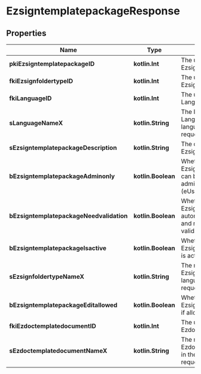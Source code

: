
# EzsigntemplatepackageResponse

## Properties
| Name | Type | Description | Notes |
| ------------ | ------------- | ------------- | ------------- |
| **pkiEzsigntemplatepackageID** | **kotlin.Int** | The unique ID of the Ezsigntemplatepackage |  |
| **fkiEzsignfoldertypeID** | **kotlin.Int** | The unique ID of the Ezsignfoldertype. |  |
| **fkiLanguageID** | **kotlin.Int** | The unique ID of the Language.  Valid values:  |Value|Description| |-|-| |1|French| |2|English| |  |
| **sLanguageNameX** | **kotlin.String** | The Name of the Language in the language of the requester |  |
| **sEzsigntemplatepackageDescription** | **kotlin.String** | The description of the Ezsigntemplatepackage |  |
| **bEzsigntemplatepackageAdminonly** | **kotlin.Boolean** | Whether the Ezsigntemplatepackage can be accessed by admin users only (eUserType&#x3D;Normal) |  |
| **bEzsigntemplatepackageNeedvalidation** | **kotlin.Boolean** | Whether the Ezsignbulksend was automatically modified and needs a manual validation |  |
| **bEzsigntemplatepackageIsactive** | **kotlin.Boolean** | Whether the Ezsigntemplatepackage is active or not |  |
| **sEzsignfoldertypeNameX** | **kotlin.String** | The name of the Ezsignfoldertype in the language of the requester |  |
| **bEzsigntemplatepackageEditallowed** | **kotlin.Boolean** | Whether the Ezsigntemplatepackage if allowed to edit or not |  |
| **fkiEzdoctemplatedocumentID** | **kotlin.Int** | The unique ID of the Ezdoctemplatedocument |  [optional] |
| **sEzdoctemplatedocumentNameX** | **kotlin.String** | The name of the Ezdoctemplatedocument in the language of the requester |  [optional] |



